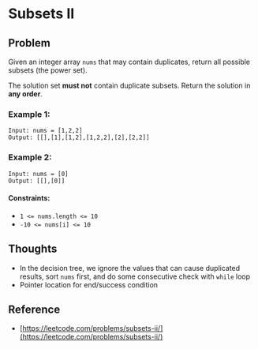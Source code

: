 # Subsets II

## Problem

Given an integer array `nums` that may contain duplicates, return all possible subsets (the power set).

The solution set **must not** contain duplicate subsets. Return the solution in **any order**.

### Example 1:

```
Input: nums = [1,2,2]
Output: [[],[1],[1,2],[1,2,2],[2],[2,2]]
```

### Example 2:

```
Input: nums = [0]
Output: [[],[0]]
```

#### Constraints:

- `1 <= nums.length <= 10`
- `-10 <= nums[i] <= 10`

## Thoughts

- In the decision tree, we ignore the values that can cause duplicated
  results, sort `nums` first, and do some consecutive check with `while` loop
- Pointer location for end/success condition

## Reference

- [https://leetcode.com/problems/subsets-ii/](https://leetcode.com/problems/subsets-ii/)
